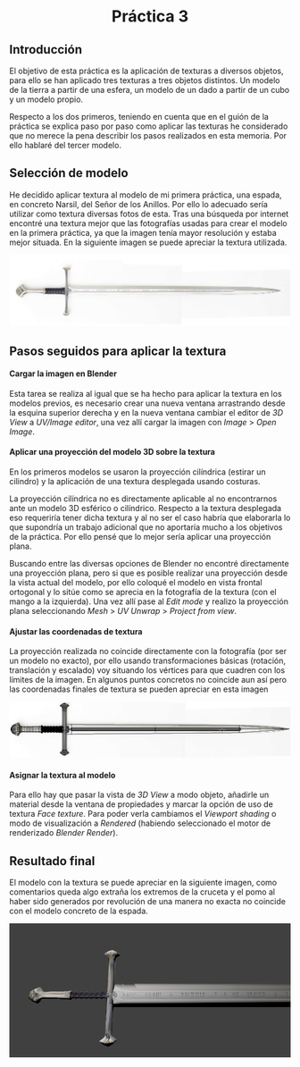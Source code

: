 <h1 style="text-align: center;">Práctica 3</h1>

## Introducción
El objetivo de esta práctica es la aplicación de texturas a diversos objetos, para ello se han aplicado tres texturas a tres objetos distintos. Un modelo de la tierra a partir de una esfera, un modelo de un dado a partir de un cubo y un modelo propio.

Respecto a los dos primeros, teniendo en cuenta que en el guión de la práctica se explica paso por paso como aplicar las texturas he considerado que no merece la pena describir los pasos realizados en esta memoria. Por ello hablaré del tercer modelo.


## Selección de modelo
He decidido aplicar textura al modelo de mi primera práctica, una espada, en concreto Narsil, del Señor de los Anillos. Por ello lo adecuado sería utilizar como textura diversas fotos de esta. Tras una búsqueda por internet encontré una textura mejor que las fotografías usadas para crear el modelo en la primera práctica, ya que la imagen tenía mayor resolución y estaba mejor situada. En la siguiente imagen se puede apreciar la textura utilizada.

![Imagen textura](Textures/Texturanarsil.jpg "Imagen textura")

## Pasos seguidos para aplicar la textura
#### Cargar la imagen en Blender
Esta tarea se realiza al igual que se ha hecho para aplicar la textura en los modelos previos, es necesario crear una nueva ventana arrastrando desde la esquina superior derecha y en la nueva ventana cambiar el editor de _3D View_ a _UV/Image editor_, una vez allí cargar la imagen con _Image_ > _Open Image_.

#### Aplicar una proyección del modelo 3D sobre la textura
En los primeros modelos se usaron la proyección cilíndrica (estirar un cilindro) y la aplicación de una textura desplegada usando costuras.

La proyección cilíndrica no es directamente aplicable al no encontrarnos ante un modelo 3D esférico o cilíndrico. Respecto a la textura desplegada eso requeriría tener dicha textura y al no ser el caso habría que elaborarla lo que supondría un trabajo adicional que no aportaría mucho a los objetivos de la práctica. Por ello pensé que lo mejor sería aplicar una proyección plana.

Buscando entre las diversas opciones de Blender no encontré directamente una proyección plana, pero si que es posible realizar una proyección desde la vista actual del modelo, por ello coloqué el modelo en vista frontal ortogonal y lo sitúe como se aprecia en la fotografía de la textura (con el mango a la izquierda). Una vez allí pase al _Edit mode_ y realizo la proyección plana seleccionando _Mesh_ > _UV Unwrap_ > _Project from view_.

#### Ajustar las coordenadas de textura
La proyección realizada no coincide directamente con la fotografía (por ser un modelo no exacto), por ello usando transformaciones básicas (rotación, translación y escalado) voy situando los vértices para que cuadren con los límites de la imagen. En algunos puntos concretos no coincide aun así pero las coordenadas finales de textura se pueden apreciar en esta imagen

![Coordenadas de textura](doc_imgs/Fijando_coordenadas_textura.png "Coordenadas de textura")

#### Asignar la textura al modelo
Para ello hay que pasar la vista de _3D View_ a modo objeto, añadirle un material desde la ventana de propiedades y marcar la opción de uso de textura _Face texture_. Para poder verla cambiamos el _Viewport shading_ o modo de visualización a _Rendered_ (habiendo seleccionado el motor de renderizado _Blender Render_).

<!-- Salto de página -->
<div style="page-break-before: always;"></div>

## Resultado final
El modelo con la textura se puede apreciar en la siguiente imagen, como comentarios queda algo extraña los extremos de la cruceta y el pomo al haber sido generados por revolución de una manera no exacta no coincide con el modelo concreto de la espada.

![Resultado final](doc_imgs/modeloFinal.png "Resultado final")
